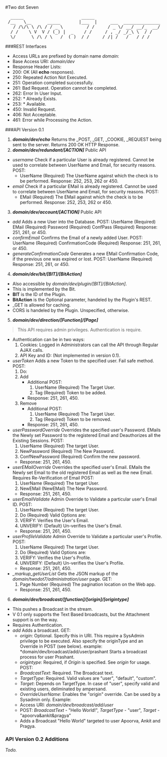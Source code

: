 #Two dot Seven
<pre>
  _____                      _____   
 /__   \__      _____       |___  |     ___  ______________
   / /\/\ \ /\ / / _ \         / /     / _ \/ __/ __/_  __/
  / /    \ V  V / (_) |  _    / /     / , _/ _/_\ \  / /   
  \/      \_/\_/ \___/  (_)  /_/     /_/|_/___/___/ /_/    
</pre>

###REST Interfaces
- Access URLs are prefixed by domain name *domain*:
- Base Access URI: *domain/dev*
- Response Header Lists:
 - 200: OK (All **echo** responses).
 - 250: Repeated Action Not Executed.
 - 251: Operation completed successfully.
 - 261: Bad Request. Operation cannot be completed.
 - 262: Error In User Input.
 - 252: * Already Exists.
 - 253: * Available.
 - 450: Invalid Request.
 - 406: Not Acceptable.
 - 461: Error while Processing the Action.

###API Version 0.1
1. ***domain/dev/echo***
   Returns the _POST, _GET, _COOKIE, _REQUEST being sent to the server.
   Returns 200 OK HTTP Response.
2. ***domain/dev/redundant/[ACTION]***
  Public API
  - *username*
    Check if a particular User is already registered. Cannot be used to correlate between UserName and Email, for security reasons.
    POST:
    - UserName (Required) The UserName against which the check is to be performed.
    Response: 252, 253, 262 or 450.
  - *email*
    Check if a particular EMail is already registered. Cannot be used to correlate between UserName and Email, for security reasons.
    POST:
    - EMail (Required) The EMail against which the check is to be performed.
    Response: 252, 253, 262 or 450.
3. ***domain/dev/account/[ACTION]***
  Public API
  - *add*
    Adds a new User into the Database.
    POST:
    UserName (Required)
    EMail (Required)
    Password (Required)
    ConfPass (Required)
    Response: 251, 261, or 450.
  - *confirmEmail*
    Confirms the Email of a newly added User.
    POST:
    UserName (Required)
    ConfirmationCode (Required)
    Response: 251, 261, or 450.
  - *generateConfirmationCode*
    Generates a new EMail Confirmation Code, if the previous one was expired or lost.
    POST:
    UserName (Required)
    Response: 251, 261, or 450.
4. ***domain/dev/bit/[BIT]/[BitAction]***
  - Also accessible by *domain/dev/plugin/[BIT]/[BitAction]*.
  - This is implemented by the Bit.
  - **BIT** is the ID of the Plugin.
  - **BitAction** is the Optional parameter, handeled by the Plugin's REST.
  - _GET is allowed for caching.
  - CORS is handeled by the Plugin. Unspecified, otherwise.
5. ***domain/dev/direction/[Function]/[Page]***
  > This API requires admin privileges. Authentication is require.
  - Authentication can be in two ways:
    1. Cookies: Logged in Administrators can call the API through Regular AJAX calls.
    2. API Key and ID: (Not implemented in version 0.1).
  - *userToken*
    Adds a new Token to the specified user. Fail safe method.
    POST:
    1. Do:
      1. Add
         - Additional POST:
           1. UserName (Required) The Target User.
           2. Tag (Required) Token to be added.
         - Response: 251, 261, 450.
      2. Remove
         - Additional POST:
           1. UserName (Required) The Target User.
           2. Tag (Required) Token to be removed.
         - Response: 251, 261, 450.
  - *userPasswordOverride*
    Overrides the specified user's Password.
    EMails the Newly set Password to the registered Email and Deauthorizes all the Existing Sessions.
    POST:
    1. UserName (Required) The target User.
    2. NewPassword (Required) The New Password.
    3. ConfNewPassword (Required) Confirm the new password.
    - Response: 251, 261, 450.
  - *userEMailOverride*
    Overrides the specified user's Email.
    EMails the Newly set Email to the old registered Email as well as the new Email. Requires Re-Verification of Email
    POST:
    1. UserName (Required) The target User.
    2. NewEMail (NewEMail) The New Password.
    - Response: 251, 261, 450.
  - *userEmailValidate*
    Admin Override to Validate a particular user's Email ID.
    POST:
    1. UserName (Required) The target User.
    2. Do (Required) Valid Options are:
      1. VERIFY: Verifies the User's Email.
      2. UNVERIFY: (Default) Un-verifies the User's Email.
    - Response: 251, 261, 450.
  - *userProfileValidate*
    Admin Override to Validate a particular user's Profile.
    POST:
    1. UserName (Required) The target User.
    2. Do (Required) Valid Options are:
      1. VERIFY: Verifies the User's Profile.
      2. UNVERIFY: (Default) Un-verifies the User's Profile.
    - Response: 251, 261, 450.
  - *_markup_getUserList*
    Gets the JSON markup of the *domain/twodot7/administration/user* page.
    GET:
    1. Page Number (Required) The pagination location on the Web app.
    - Response: 251, 261, 450.
6. ***domain/dev/broadcast/[function]/[origin]/[origintype]***
  - This pushes a Broadcast in the stream.
  - V 0.1 only supports the Text Based broadcasts, but the Attachment support is on the way.
  - Requires Authentication.
  - *add*
    Adds a broadcast.
    GET:
    - *origin*: Optional. Specify this in URI. This require a SysAdmin privilege to be executed.
      Also specify the originType and an Override in POST (see below).
      example: *domain/dev/broadcast/add/user/prashant Starts a broadcast process for user Prashant.
    - *origintype*: Required, if *Origin* is specified. See *origin* for usage.
    POST:
    - *BroadcastText*: Required. The Broadcast text.
    - *TargetType*: Required. Valid values are "user", "default", "custom".
    - *Target*: Depends on TargetType. In case of "user", specify valid and existing users, deliminated by ampersand.
    - *OverrideUserName*: Enables the "origin" override. Can be used by a Sysadmin only.
    Example:
    - Access URI: *domain/dev/broadcast/add/user*
    - POST: *BroadcastText* - "Hello World!",
      *TargetType* - "user",
      *Target* - "apoorva&ankit&pragya"
    - Adds a Broadcast "Hello World" targeted to user Apoorva, Ankit and Pragya.

### API Version 0.2 Additions

*Todo.*